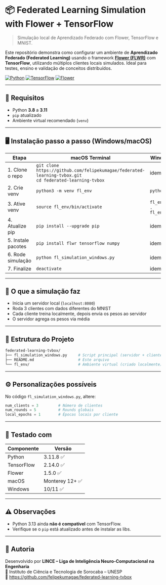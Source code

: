 # 📦 Federated Learning Simulation with Flower + TensorFlow

> Simulação local de Aprendizado Federado com Flower, TensorFlow e MNIST.

Este repositório demonstra como configurar um ambiente de **Aprendizado Federado (Federated Learning)** usando o framework [**Flower (FLWR)**](https://flower.dev) com **TensorFlow**, utilizando múltiplos clientes locais simulados. Ideal para testes, ensino e validação de conceitos distribuídos.

[![Python](https://img.shields.io/badge/python-3.8--3.11-blue)](https://www.python.org/)
[![TensorFlow](https://img.shields.io/badge/TensorFlow-2.14-orange)](https://www.tensorflow.org/)
[![Flower](https://img.shields.io/badge/Flower-1.5.0-brightgreen)](https://flower.dev)

---

## 🧰 Requisitos

- Python **3.8** a **3.11**
- `pip` atualizado
- Ambiente virtual recomendado (`venv`)

---

## 🖥️ Instalação passo a passo (Windows/macOS)

| Etapa | macOS Terminal | Windows CMD / PowerShell |
|------|----------------|---------------------------|
| 1. Clone o repo | `git clone https://github.com/felipekumagae/federated-learning-tvbox.git`<br>`cd federated-learning-tvbox` | idem |
| 2. Crie venv | `python3 -m venv fl_env` | `python -m venv fl_env` |
| 3. Ative venv | `source fl_env/bin/activate` | `fl_env\Scripts\activate` ou `. fl_env\Scripts\Activate.ps1` |
| 4. Atualize pip | `pip install --upgrade pip` | idem |
| 5. Instale pacotes | `pip install flwr tensorflow numpy` | idem |
| 6. Rode simulação | `python fl_simulation_windows.py` | idem |
| 7. Finalize | `deactivate` | idem |

---

## 🚀 O que a simulação faz

- Inicia um servidor local (`localhost:8080`)
- Roda 3 clientes com dados diferentes do MNIST
- Cada cliente treina localmente, depois envia os pesos ao servidor
- O servidor agrega os pesos via média

---

## 📁 Estrutura do Projeto

```bash
federated-learning-tvbox/
├── fl_simulation_windows.py     # Script principal (servidor + clientes)
├── README.md                    # Este arquivo
└── fl_env/                      # Ambiente virtual (criado localmente)
```

---

## ⚙️ Personalizações possíveis

No código `fl_simulation_windows.py`, altere:

```python
num_clients = 3         # Número de clientes
num_rounds = 5          # Rounds globais
local_epochs = 1        # Épocas locais por cliente
```

---

## 🧪 Testado com

| Componente   | Versão         |
|--------------|----------------|
| Python       | 3.11.8 ✅       |
| TensorFlow   | 2.14.0 ✅       |
| Flower       | 1.5.0 ✅        |
| macOS        | Monterey 12+ ✅ |
| Windows      | 10/11 ✅        |

---

## ⚠️ Observações

- Python 3.13 ainda **não é compatível** com TensorFlow.
- Verifique se o `pip` está atualizado antes de instalar as libs.


---

## 👥 Autoria

Desenvolvido por **LINCE – Liga de Inteligência Neuro-Computacional na Engenharia**  
📍 Instituto de Ciência e Tecnologia de Sorocaba – UNESP  
🔗 https://github.com/felipekumagae/federated-learning-tvbox
